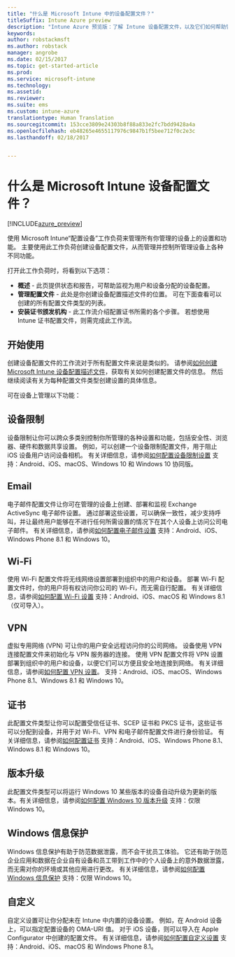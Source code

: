```yaml
---
title: "什么是 Microsoft Intune 中的设备配置文件？"
titleSuffix: Intune Azure preview
description: "Intune Azure 预览版：了解 Intune 设备配置文件，以及它们如何帮助管理和保护公司设备。"
keywords: 
author: robstackmsft
ms.author: robstack
manager: angrobe
ms.date: 02/15/2017
ms.topic: get-started-article
ms.prod: 
ms.service: microsoft-intune
ms.technology: 
ms.assetid: 
ms.reviewer: 
ms.suite: ems
ms.custom: intune-azure
translationtype: Human Translation
ms.sourcegitcommit: 153cce3809e24303b8f88a833e2fc7bdd9428a4a
ms.openlocfilehash: eb48265e4655117976c9847b1f5bee712f0c2e3c
ms.lasthandoff: 02/18/2017


---
```


# <a name="what-are-microsoft-intune-device-profiles"></a>什么是 Microsoft Intune 设备配置文件？

[!INCLUDE[azure_preview](../includes/azure_preview.md)]

使用 Microsoft Intune“配置设备”工作负荷来管理所有你管理的设备上的设置和功能。 主要使用此工作负荷创建设备配置文件，从而管理并控制所管理设备上各种不同功能。

打开此工作负荷时，将看到以下选项：

- **概述** - 此页提供状态和报告，可帮助监视为用户和设备分配的设备配置。
- **管理配置文件** - 此处是你创建设备配置描述文件的位置。 可在下面查看可以创建的所有配置文件类型的列表。
- **安装证书颁发机构** - 此工作流介绍配置证书所需的各个步骤。 若想使用 Intune 证书配置文件，则需完成此工作流。

## <a name="getting-started"></a>开始使用

创建设备配置文件的工作流对于所有配置文件来说是类似的。 请参阅[如何创建 Microsoft Intune 设备配置描述文件](/intune-azure/configure-devices/how-to-create-device-profiles)，获取有关如何创建配置文件的信息。 然后继续阅读有关为每种配置文件类型创建设置的具体信息。

可在设备上管理以下功能：

## <a name="device-restrictions"></a>设备限制
设备限制让你可以跨众多类别控制你所管理的各种设置和功能，包括安全性、浏览器、硬件和数据共享设置。 例如，可以创建一个设备限制配置文件，用于阻止 iOS 设备用户访问设备相机。
有关详细信息，请参阅[如何配置设备限制设置](how-to-configure-device-restrictions.md) 支持：Android、iOS、macOS、Windows 10 和 Windows 10 协同版。

## <a name="email"></a>Email
电子邮件配置文件让你可在管理的设备上创建、部署和监视 Exchange ActiveSync 电子邮件设置。 通过部署这些设置，可以确保一致性，减少支持呼叫，并让最终用户能够在不进行任何所需设置的情况下在其个人设备上访问公司电子邮件。
有关详细信息，请参阅[如何配置电子邮件设置](how-to-configure-email-settings.md) 支持：Android、iOS、Windows Phone 8.1 和 Windows 10。

## <a name="wi-fi"></a>Wi-Fi
使用 Wi-Fi 配置文件将无线网络设置部署到组织中的用户和设备。 部署 Wi-Fi 配置文件时，你的用户将有权访问你公司的 Wi-Fi，而无需自行配置。
有关详细信息，请参阅[如何配置 Wi-Fi 设置](how-to-configure-wi-fi-settings.md) 支持：Android、iOS、macOS 和 Windows 8.1（仅可导入）。

## <a name="vpn"></a>VPN
虚拟专用网络 (VPN) 可让你的用户安全远程访问你的公司网络。 设备使用 VPN 连接配置文件来初始化与 VPN 服务器的连接。 使用 VPN 配置文件将 VPN 设置部署到组织中的用户和设备，以便它们可以方便且安全地连接到网络。
有关详细信息，请参阅[如何配置 VPN 设置](how-to-configure-vpn-settings.md)。
支持：Android、iOS、macOS、Windows Phone 8.1、Windows 8.1 和 Windows 10。

## <a name="certificates"></a>证书
此配置文件类型让你可以配置受信任证书、SCEP 证书和 PKCS 证书，这些证书可以分配到设备，并用于对 Wi-Fi、VPN 和电子邮件配置文件进行身份验证。
有关详细信息，请参阅[如何配置证书](how-to-configure-certificates.md) 支持：Android、iOS、Windows Phone 8.1、Windows 8.1 和 Windows 10。

## <a name="edition-upgrade"></a>版本升级
此配置文件类型可以将运行 Windows 10 某些版本的设备自动升级为更新的版本。有关详细信息，请参阅[如何配置 Windows 10 版本升级](how-to-configure-windows-10-edition-upgrade.md) 支持：仅限 Windows 10。

## <a name="windows-information-protection"></a>Windows 信息保护
Windows 信息保护有助于防范数据泄露，而不会干扰员工体验。 它还有助于防范企业应用和数据在企业自有设备和员工带到工作中的个人设备上的意外数据泄露，而无需对你的环境或其他应用进行更改。
有关详细信息，请参阅[如何配置 Windows 信息保护](how-to-configure-windows-information-protection.md) 支持：仅限 Windows 10。

## <a name="custom"></a>自定义
自定义设置可让你分配未在 Intune 中内置的设备设置。 例如，在 Android 设备上，可以指定配置设备的 OMA-URI 值。 对于 iOS 设备，则可以导入在 Apple Configurator 中创建的配置文件。
有关详细信息，请参阅[如何配置自定义设置](how-to-configure-custom-settings.md) 支持：Android、iOS、macOS 和 Windows Phone 8.1。

